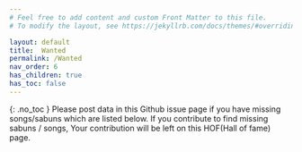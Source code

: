 ```yaml
---
# Feel free to add content and custom Front Matter to this file.
# To modify the layout, see https://jekyllrb.com/docs/themes/#overriding-theme-defaults

layout: default
title:  Wanted
permalink: /Wanted
nav_order: 6
has_children: true
has_toc: false
---
```

{: .no_toc }
Please post data in this Github issue page if you have missing songs/sabuns which are listed below. If you contribute to find missing sabuns / songs, Your contribution will be left on this HOF(Hall of fame) page.
